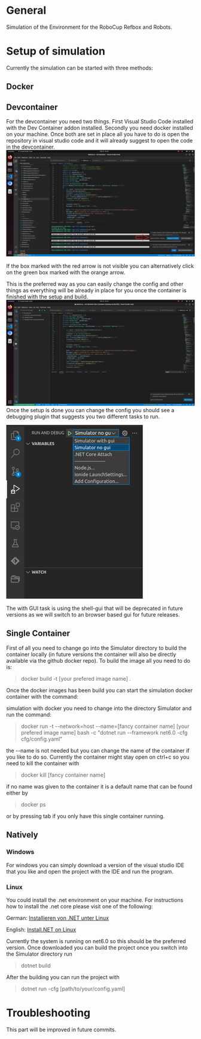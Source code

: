 # General
Simulation of the Environment for the RoboCup Refbox and Robots.

# Setup of simulation
Currently the simulation can be started with three methods: 

## Docker
## Devcontainer
For the devcontainer you need two things. First Visual Studio Code installed with the Dev Container addon installed. Secondly you need docker installed on your machine. Once both are set in place all you have to do is open the repository in visual studio code and it will already suggest to open the code in the devcontainer. 
![Open in Devcontainer](pictures/open_in_devcontainer.png)

If the box marked with the red arrow is not visible you can alternatively click on the green box marked with the orange arrow.

This is the preferred way as you can easily change the config and other things as everything will be already in place for you once the container is finished with the setup and build.
![Once the Devcontainer is finished setup](pictures/finished_setup.png)
Once the setup is done you can change the config you should see a debugging plugin that suggests you two different tasks to run.

![Starting the Simulation](pictures/run_simulation.png)

The with GUI task is using the shell-gui that will be deprecated in future versions as we will switch to an browser based gui for future releases.

## Single Container
First of all you need to change go into the Simulator directory to build the container locally (in future versions the container will also be directly available via the github docker repo).
To build the image all you need to do is: 
> docker build -t [your prefered image name] .

Once the docker images has been build you can start the simulation docker container with the command:

 simulation with docker you need to change into the directory Simulator and run the command:
>docker run -t --network=host --name=[fancy container name] [your prefered image name] bash -c "dotnet run --framework net6.0 -cfg cfg/config.yaml"

the --name is not needed but you can change the name of the container if you like to do so.
Currently the container might stay open on ctrl+c so you need to kill the container with
> docker kill [fancy container name]

if no name was given to the container it is a default name that can be found either by 
> docker ps

or by pressing tab if you only have this single container running.


## Natively
### Windows
For windows you can simply download a version of the visual studio IDE that you like and open the project with the IDE and run the program.

### Linux
You could install the .net environment on your machine. For instructions how to install the .net core please visit one of the following:

German:
[Installieren von .NET unter Linux](https://learn.microsoft.com/de-de/dotnet/core/install/linux)

English:
[Install.NET on Linux](https://learn.microsoft.com/en-gb/dotnet/core/install/linux)

Currently the system is running on net6.0 so this should be the preferred version. 
Once downloaded you can build the project once you switch into the Simulator directory run 
> dotnet build

After the building you can run the project with

> dotnet run -cfg [path/to/your/config.yaml]


# Troubleshooting 

This part will be improved in future commits.

